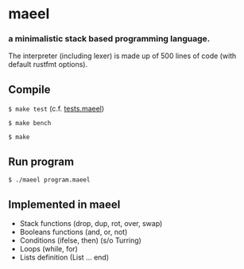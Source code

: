 # maeel

### a minimalistic stack based programming language.

The interpreter (including lexer) is made up of 500 lines of code (with default rustfmt options).

## Compile

`$ make test` (c.f. [tests.maeel](./stdlib/tests.maeel))

`$ make bench`

`$ make`

## Run program

`$ ./maeel program.maeel`

## Implemented in maeel

- Stack functions (drop, dup, rot, over, swap)
- Booleans functions (and, or, not)
- Conditions (ifelse, then)  (s/o Turring)
- Loops (while, for)
- Lists definition (List ... end)

